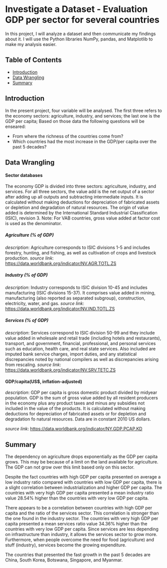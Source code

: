 # Investigate a Dataset - Evaluation GDP per sector for several countries
 In this project, I will analyze a dataset and then communicate my findings about it. I will use the Python libraries NumPy, pandas, and Matplotlib to make my analysis easier.

## Table of Contents

* [Introduction](#Introduction)
* [Data Wrangling](#Data_Wrangling)
* [Summary](#Summary)

## Introduction

In the present project, four variable will be analysed. The first three refers to the economy sectors: agriculture, industry, and services; the last one is the GDP per capita; Based on those data the following questions will be enseared:

* From where the richness of the countries come from?
* Which countries had the most increase in the GDP/per capita over the past 5 decades?

## Data Wrangling

#### Sector databases
The economy GDP is divided into three sectors: agriculture, industry, and services.
For all three sectors, the value add is the net output of a sector after adding up all outputs and subtracting intermediate inputs. It is calculated without making deductions for depreciation of fabricated assets or depletion and degradation of natural resources. The origin of value added is determined by the International Standard Industrial Classification (ISIC), revision 3. Note: For VAB countries, gross value added at factor cost is used as the denominator.

##### Agriculture (% of GDP)
*description*: Agriculture corresponds to ISIC divisions 1-5 and includes forestry, hunting, and fishing, as well as cultivation of crops and livestock production. 
*source link*: https://data.worldbank.org/indicator/NV.AGR.TOTL.ZS

##### Industry (% of GDP)
*description*: Industry corresponds to ISIC division 10-45 and includes manufacturing (ISIC divisions 15-37). It comprises value added in mining, manufacturing (also reported as separated subgroup), construction, electricity, water, and gas. 
*source link*: https://data.worldbank.org/indicator/NV.IND.TOTL.ZS

##### Services (% of GDP)
*description*: Services correspond to ISIC division 50-99 and they include value added in wholesale and retail trade (including hotels and restaurants), transport, and government, financial, professional, and personal services such as education, health care, and real state services. Also included are imputed bank service charges, import duties, and any statistical discrepancies noted by national compilers as well as discrepancies arising from rescaling.
*source link*: https://data.worldbank.org/indicator/NV.SRV.TETC.ZS

#### GDP/capita(US$, inflation-adjusted)
*description*: GDP per capita is gross domestic product divided by midyear population. GDP is the sum of gross value added by all resident producers in the economy plus any product taxes and minus any subsidies not included in the value of the products. It is calculated without making deductions for depreciation of fabricated assets or for depletion and degradation fo natural resources. Data are in constant 2010 US dollars.

*source link*: https://data.worldbank.org/indicator/NY.GDP.PCAP.KD


## Summary

The dependency on agriculture drops exponentially as the GDP per capita grows. This may be because of a limit on the land available for agriculture. The GDP can not grow over this limit based only on this sector.

Despite the fact countries with high GDP per capita presented on average a low industry ratio compared with countries with low GDP per capita, there is a slight correlation between industrialization and higher GDP per capita. The countries with very high GDP per capita presented a mean industry ratio value 28.54% higher than the countries with very low GDP per capita.

There appears to be a correlation between countries with high GDP per capita and the ratio of the services sector. This correlation is stronger than the one found in the industry sector. The countries with very high GDP per capita presented a mean services ratio value 34.36% higher than the countries with very low GDP per capita. Since services are less depending on infrastructure than industry, it allows the services sector to grow more. Furthermore, when people overcome the need for food (agriculture) and stuff (industry), services become the growing expenditure.

The countries that presented the fast growth in the past 5 decades are China, South Korea, Botswana, Singapore, and Myanmar.